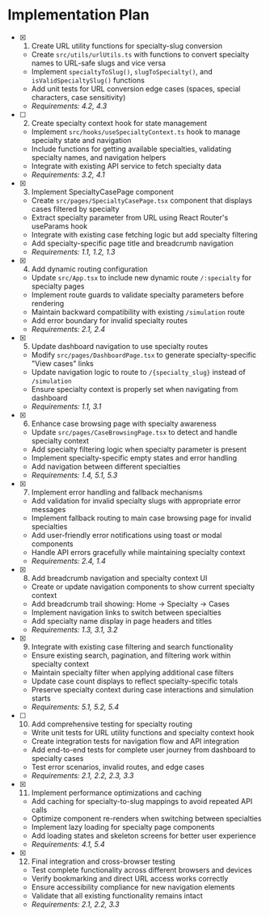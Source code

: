 # Implementation Plan

- [x] 1. Create URL utility functions for specialty-slug conversion

  - Create `src/utils/urlUtils.ts` with functions to convert specialty names to URL-safe slugs and vice versa
  - Implement `specialtyToSlug()`, `slugToSpecialty()`, and `isValidSpecialtySlug()` functions
  - Add unit tests for URL conversion edge cases (spaces, special characters, case sensitivity)
  - _Requirements: 4.2, 4.3_

- [ ] 2. Create specialty context hook for state management

  - Implement `src/hooks/useSpecialtyContext.ts` hook to manage specialty state and navigation
  - Include functions for getting available specialties, validating specialty names, and navigation helpers
  - Integrate with existing API service to fetch specialty data
  - _Requirements: 3.2, 4.1_

- [x] 3. Implement SpecialtyCasePage component

  - Create `src/pages/SpecialtyCasePage.tsx` component that displays cases filtered by specialty
  - Extract specialty parameter from URL using React Router's useParams hook
  - Integrate with existing case fetching logic but add specialty filtering
  - Add specialty-specific page title and breadcrumb navigation
  - _Requirements: 1.1, 1.2, 1.3_

- [x] 4. Add dynamic routing configuration

  - Update `src/App.tsx` to include new dynamic route `/:specialty` for specialty pages
  - Implement route guards to validate specialty parameters before rendering
  - Maintain backward compatibility with existing `/simulation` route
  - Add error boundary for invalid specialty routes
  - _Requirements: 2.1, 2.4_

- [x] 5. Update dashboard navigation to use specialty routes

  - Modify `src/pages/DashboardPage.tsx` to generate specialty-specific "View cases" links
  - Update navigation logic to route to `/{specialty_slug}` instead of `/simulation`
  - Ensure specialty context is properly set when navigating from dashboard
  - _Requirements: 1.1, 3.1_

- [x] 6. Enhance case browsing page with specialty awareness

  - Update `src/pages/CaseBrowsingPage.tsx` to detect and handle specialty context
  - Add specialty filtering logic when specialty parameter is present
  - Implement specialty-specific empty states and error handling
  - Add navigation between different specialties
  - _Requirements: 1.4, 5.1, 5.3_

- [x] 7. Implement error handling and fallback mechanisms

  - Add validation for invalid specialty slugs with appropriate error messages
  - Implement fallback routing to main case browsing page for invalid specialties
  - Add user-friendly error notifications using toast or modal components
  - Handle API errors gracefully while maintaining specialty context
  - _Requirements: 2.4, 1.4_

- [x] 8. Add breadcrumb navigation and specialty context UI

  - Create or update navigation components to show current specialty context
  - Add breadcrumb trail showing: Home → Specialty → Cases
  - Implement navigation links to switch between specialties
  - Add specialty name display in page headers and titles
  - _Requirements: 1.3, 3.1, 3.2_

- [x] 9. Integrate with existing case filtering and search functionality

  - Ensure existing search, pagination, and filtering work within specialty context
  - Maintain specialty filter when applying additional case filters
  - Update case count displays to reflect specialty-specific totals
  - Preserve specialty context during case interactions and simulation starts
  - _Requirements: 5.1, 5.2, 5.4_

- [ ] 10. Add comprehensive testing for specialty routing

  - Write unit tests for URL utility functions and specialty context hook
  - Create integration tests for navigation flow and API integration
  - Add end-to-end tests for complete user journey from dashboard to specialty cases
  - Test error scenarios, invalid routes, and edge cases
  - _Requirements: 2.1, 2.2, 2.3, 3.3_

- [x] 11. Implement performance optimizations and caching

  - Add caching for specialty-to-slug mappings to avoid repeated API calls
  - Optimize component re-renders when switching between specialties
  - Implement lazy loading for specialty page components
  - Add loading states and skeleton screens for better user experience
  - _Requirements: 4.1, 5.4_

- [x] 12. Final integration and cross-browser testing


  - Test complete functionality across different browsers and devices
  - Verify bookmarking and direct URL access works correctly
  - Ensure accessibility compliance for new navigation elements
  - Validate that all existing functionality remains intact
  - _Requirements: 2.1, 2.2, 3.3_
